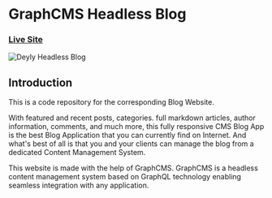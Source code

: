 # GraphCMS Headless Blog
### [Live Site](https://deyly.vercel.app/)

![Deyly Headless Blog](https://user-images.githubusercontent.com/84634405/182530487-86f6374a-40d2-469e-9902-a449878648bc.png)

## Introduction
This is a code repository for the corresponding Blog Website. 

With featured and recent posts, categories. full markdown articles, author information, comments, and much more, this fully responsive CMS Blog App is the best Blog Application that you can currently find on Internet. And what's best of all is that you and your clients can manage the blog from a dedicated Content Management System.

This website is made with the help of GraphCMS. GraphCMS is a headless content management system based on GraphQL technology enabling seamless integration with any application.
